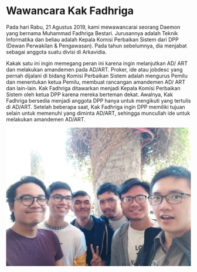 # Wawancara Kak Fadhriga

Pada hari Rabu, 21 Agustus 2019, kami mewawancarai seorang Daemon yang bernama Muhammad Fadhriga Bestari.
Jurusannya adalah Teknik Informatika dan beliau adalah Kepala Komisi Perbaikan Sistem dari DPP (Dewan Perwakilan
& Pengawasan). Pada tahun sebelumnya, dia menjabat sebagai anggota suatu divisi di Arkavidia.

Kakak satu ini ingin memegang peran ini karena ingin melanjutkan AD/ ART dan melakukan amandemen pada AD/ART.
Proker, ide atau jobdesc yang pernah dijalani di bidang Komisi Perbaikan Sistem adalah mengurus Pemilu dan
menentukan ketua Pemilu, membuat rancangan amandemen AD/ ART dan lain-lain. Kak Fadhriga ditawarkan menjadi
Kepala Komisi Perbaikan Sistem oleh ketua DPP karena mereka berteman dekat. Awalnya, Kak Fadhriga bersedia menjadi
anggota DPP hanya untuk mengikuti yang tertulis di AD/ART. Setelah beberapa saat, Kak Fadhriga ingin DPP memiliki
tujuan selain untuk memenuhi yang diminta AD/ART, sehingga muncullah ide untuk melakukan amandemen AD/ART.

<p align="center">
  <img src="16518070-16518129-16518293-16518296-16518333.jpg" alt="SKak Fadhriga"/>
</p>
